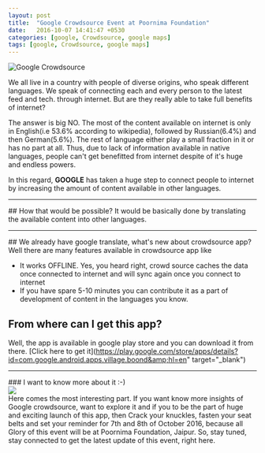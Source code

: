 ```yaml
---
layout: post
title:  "Google Crowdsource Event at Poornima Foundation"
date:   2016-10-07 14:41:47 +0530
categories: [google, Crowdsource, google maps]
tags: [google, Crowdsource, google maps]
---
```

![Google Crowdsource](https://1.bp.blogspot.com/-jsSWF9sZ6jg/V_KrUTG396I/AAAAAAAAEhk/HBZpwmX59xImFzuxqnoN9gIXK4YCWeobwCPcB/s1600/Google-Crowdsource.png)

We all live in a country with people of diverse origins, who speak different languages. We speak of connecting each and every person to the latest feed and tech. through internet. But are they really able to take full benefits of internet?

The answer is big NO.
The most of the content available on internet is only in English(i.e 53.6% according to wikipedia), followed by Russian(6.4%) and then German(5.6%). The rest of language either play a small fraction in  it or has no part at all. Thus, due to lack of information available in native languages, people can't get benefitted from internet despite of it's huge and endless powers.

In this regard, **GOOGLE** has taken a huge step to connect people to internet by increasing the amount of content available in other languages.
<hr>
## How that would be possible?
It would be basically done by translating the available content into other languages.
<hr>
## We already have google translate, what's new about crowdsource app?
Well there are many features available in crowdsource app like

 * It works OFFLINE. Yes, you heard right, crowd source caches the data once connected to internet and will sync again once you connect to internet
 * If you have spare 5-10 minutes you can contribute it as a part of development of content in the languages you know.

## From where can I get this app?
Well, the app is available in google play store and you can download it from there.
[Click here to get it](https://play.google.com/store/apps/details?id=com.google.android.apps.village.boond&amp;hl=en" target="_blank")
<hr>
### I want to know more about it :-)
<div class="row">
  <div class="col-md-6">
  <img src="https://1.bp.blogspot.com/-ZYnYs3JxVos/V_K0RkRBllI/AAAAAAAAEh0/QIGGp7j7JaEayaNDufjfDPN9ZlQJf57GACPcB/s1600/maxresdefault.jpg">
  </div>
  <div class="col-md-6">Here comes the most interesting part. If you want know more insights of Google crowdsource, want to explore it and if you to be the part of huge and exciting  launch of this app, then
Crack your knuckles, fasten your seat belts and set your reminder for 7th and 8th of October 2016, because all  Glory of this event will be at Poornima Foundation, Jaipur.
So, stay tuned, stay connected to get the latest update of this event, right here.</div>
</div>
